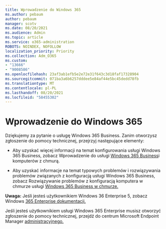 ```yaml
---
title: Wprowadzenie do Windows 365
ms.author: pebaum
author: pebaum
manager: scotv
ms.date: 08/20/2021
ms.audience: Admin
ms.topic: article
ms.service: o365-administration
ROBOTS: NOINDEX, NOFOLLOW
localization_priority: Priority
ms.collection: Adm_O365
ms.custom:
- "13666"
- "9008586"
ms.openlocfilehash: 23af3ab1efb5e2e72e31f643c3d18faf17328904
ms.sourcegitcommit: 071ba3a6b6257dddee5e84af44e5bc45dedd78fb
ms.translationtype: MT
ms.contentlocale: pl-PL
ms.lasthandoff: 08/20/2021
ms.locfileid: "58455302"
---
```

# <a name="getting-started-with-windows-365"></a>Wprowadzenie do Windows 365

Dziękujemy za pytanie o usługę Windows 365 Business. Zanim otworzysz zgłoszenie do pomocy technicznej, przejrzyj następujące elementy:

- Aby uzyskać więcej informacji na temat konfigurowania usługi Windows 365 Business, zobacz Wprowadzenie do usługi [Windows 365 Business](https://docs.microsoft.com/microsoft-365/admin/setup/get-started-windows-365-business)i komputerów z chmurą.

- Aby uzyskać informacje na temat typowych problemów i rozwiązywania problemów związanych z konfiguracją usługi Windows 365 Business, zobacz Rozwiązywanie problemów z konfiguracją komputera w chmurze usługi [Windows 365 Business w chmurze.](https://docs.microsoft.com/microsoft-365/admin/setup/troubleshoot-windows-365-business)

**Uwaga:** Jeśli jesteś użytkownikiem Windows 36 Enterprise 5, zobacz Windows [365 Enterprise dokumentacji.](https://docs.microsoft.com/windows-365/)

Jeśli jesteś użytkownikiem usługi Windows 365 Enterprise musisz otworzyć zgłoszenie do pomocy technicznej, przejdź do centrum Microsoft Endpoint Manager [administracyjnego.](https://endpoint.microsoft.com/)

